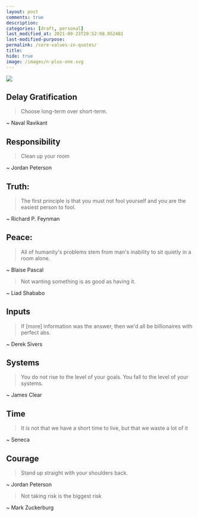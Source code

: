 ```yaml
---
layout: post
comments: true
description:
categories: [draft, personal]
last_modified_at: 2021-09-23T20:52:08.052481
last-modified-purpose:
permalink: /core-values-in-quotes/
title: 
hide: true
image: /images/n-plus-one.svg
---
```

![](/images/switch-jobs.jpg)

## **Delay Gratification**

> Choose long-term over short-term.

~ Naval Ravikant

## **Responsibility**

> Clean up your room

~ Jordan Peterson

## **Truth**:

> The first principle is that you must not fool yourself and you are the easiest person to fool.

~ Richard P. Feynman

## **Peace**:

> All of humanity's problems stem from man's inability to sit quietly in a room alone.

~ Blaise Pascal

> Not wanting something is as good as having it.

~ Liad Shababo

## **Inputs**

> If [more] information was the answer, then we'd all be billionaires with perfect abs.

~ Derek Sivers

## **Systems**

> You do not rise to the level of your goals. You fall to the level of your systems.

~ James Clear

## **Time**

> It is not that we have a short time to live, but that we waste a lot of it

~ Seneca

## **Courage**

> Stand up straight with your shoulders back.

~ Jordan Peterson

> Not taking risk is the biggest risk

~ Mark Zuckerburg